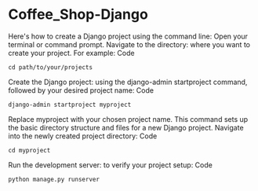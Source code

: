 # Coffee_Shop-Django


Here's how to create a Django project using the command line: 
Open your terminal or command prompt.
Navigate to the directory: where you want to create your project. For example:
Code

    cd path/to/your/projects
Create the Django project: using the django-admin startproject command, followed by your desired project name:
Code

    django-admin startproject myproject
Replace myproject with your chosen project name. This command sets up the basic directory structure and files for a new Django project.
Navigate into the newly created project directory:
Code

    cd myproject
Run the development server: to verify your project setup:
Code

    python manage.py runserver

